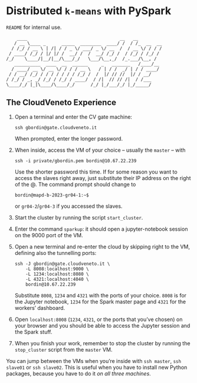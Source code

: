# Distributed `k-means` with PySpark
`README` for internal use.

        ____                                   __   __         
       / __ \____ _      _____  ________  ____/ /  / /_  __  __
      / /_/ / __ \ | /| / / _ \/ ___/ _ \/ __  /  / __ \/ / / /
     / ____/ /_/ / |/ |/ /  __/ /  /  __/ /_/ /  / /_/ / /_/ / 
    /_/    \____/|__/|__/\___/_/   \___/\__,_/  /_.___/\__, /  
       __________  ____  __  ______     _   _______   /____/__ 
      / ____/ __ \/ __ \/ / / / __ \   / | / /  _/ | / / ____/ 
     / / __/ /_/ / / / / / / / /_/ /  /  |/ // //  |/ / __/    
    / /_/ / _, _/ /_/ / /_/ / ____/  / /|  // // /|  / /___    
    \____/_/ |_|\____/\____/_/      /_/ |_/___/_/ |_/_____/


## The CloudVeneto Experience

1. Open a terminal and enter the CV gate machine:

       ssh gbordin@gate.cloudveneto.it

   When prompted, enter the longer password.
3. When inside, access the VM of your choice – usually the `master` – with
   
       ssh -i private/gbordin.pem bordin@10.67.22.239   

   Use the shorter password this time. If for some reason you want to
   access the slaves right away, just substitute their IP address on the
   right of the @. The command prompt should change to
      
       bordin@mapd-b-2023-gr04-1:~$   

   or `gr04-2`/`gr04-3` if you accessed the slaves.
5. Start the cluster by running the script `start_cluster`.
6. Enter the command `sparkup`: it should open a jupyter-notebook session
   on the 9000 port of the VM.
7. Open a new terminal and re-enter the cloud by skipping right to the VM,
   defining also the tunnelling ports:
   
       ssh -J gbordin@gate.cloudveneto.it \
           -L 8008:localhost:9000 \
           -L 1234:localhost:8080 \
           -L 4321:localhost:4040 \
           bordin@10.67.22.239

   Substitute `8008`, `1234` and `4321` with the ports of your choice.
   `8008` is for the Jupyter notebook, `1234` for the Spark master page and
   `4321` for the workers’ dashboard.
9. Open `localhost:8008` (`1234`, `4321`, or the ports that you’ve chosen)
   on your browser and you should be able to access the Jupyter session and
   the Spark stuff.
11. When you finish your work, remember to stop the cluster by running the
   `stop_cluster` script from the `master` VM.

You can jump between the VMs when you’re inside with `ssh master`, `ssh
slave01` or `ssh slave02`. This is useful when you have to install new
Python packages, because you have to do it *on all three machines*.
